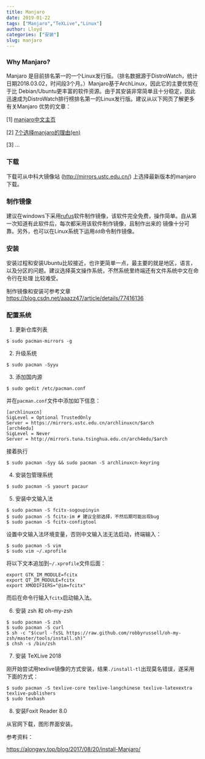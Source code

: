 ```yaml
---
title: Manjaro
date: 2019-01-22
tags: ["Manjaro","TeXLive","Linux"]
author: Lloyd
categories: ["安装"]
slug: manjaro
---
```


### Why Manjaro?
Manjaro 是目前排名第一的一个Linux发行版。（排名数据源于DistroWatch，统计日期2018.03.02，时间段3个月。）Manjaro基于ArchLinux，因此它的主要优势在于比
Debian/Ubuntu更丰富的软件资源。由于其安装非常简单且十分稳定，因此迅速成为DistroWatch排行榜排名第一的Linux发行版。建议从以下网页了解更多有关Manjaro
优势的文章：

[1] [manjaro中文主页](https://www.manjaro.cn/)

[2] [7个选择manjaro的理由(en)](https://itsfoss.com/why-use-manjaro-linux/)

[3] ...



### 下载
下载可从中科大镜像站 (http://mirrors.ustc.edu.cn/) 上选择最新版本的manjaro下载。

### 制作镜像
建议在windows下采用[rufus](https://rufus.ie/)软件制作镜像，该软件完全免费，操作简单。自从第一次知道有此软件后，每次都采用该软件制作镜像，且制作出来的
镜像十分可靠。另外，也可以在Linux系统下运用`dd`命令制作镜像。

### 安装
安装过程和安装Ubuntu比较接近，也许更简单一点，最主要的就是地区，语言，以及分区的问题。建议选择英文操作系统，不然系统里终端还有文件系统中文在命令行在处理
比较难受。

制作镜像和安装可参考文章 https://blog.csdn.net/aaazz47/article/details/77416136

### 配置系统
1. 更新仓库列表
```
$ sudo pacman-mirrors -g
```

2. 升级系统
```
$ sudo pacman -Syyu
```

3. 添加国内源
```
$ sudo gedit /etc/pacman.conf
```
并在`pacman.conf`文件中添加如下信息：
```
[archlinuxcn]
SigLevel = Optional TrustedOnly
Server = https://mirrors.ustc.edu.cn/archlinuxcn/$arch
[arch4edu]
SigLevel = Never
Server = http://mirrors.tuna.tsinghua.edu.cn/arch4edu/$arch
```
接着执行
```
$ sudo pacman -Syy && sudo pacman -S archlinuxcn-keyring
```

4. 安装包管理系统
```
$ sudo pacman -S yaourt pacaur
```

5. 安装中文输入法
```
$ sudo pacman -S fcitx-sogoupinyin
$ sudo pacman -S fcitx-im # 建议全部选择，不然后期可能出现bug
$ sudo pacman -S fcitx-configtool 
```
设置中文输入法环境变量，否则中文输入法无法启动，终端输入：
```
$ sudo pacman -S vim
$ sudo vim ~/.xprofile
```
将以下文本追加到`~/.xprofile`文件后面：
```
export GTK_IM_MODULE=fcitx
export QT_IM_MODULE=fcitx
export XMODIFIERS="@im=fcitx"
```
而后在命令行输入`fcitx`启动输入法。

6. 安装 zsh 和 oh-my-zsh
```
$ sudo pacman -S zsh
$ sudo pacman -S curl
$ sh -c "$(curl -fsSL https://raw.github.com/robbyrussell/oh-my-zsh/master/tools/install.sh)"
$ chsh -s /bin/zsh
```

7. 安装 TeXLive 2018

刚开始尝试用texlive镜像的方式安装，结果`./install-tl`出现莫名错误，遂采用下面的方式：
```
$ sudo pacman -S texlive-core texlive-langchinese texlive-latexextra texlive-publishers
$ sudo texhash
```

8. 安装Foxit Reader 8.0

从官网下载，图形界面安装。


参考资料：

https://alongwy.top/blog/2017/08/20/install-Manjaro/

